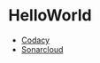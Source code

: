 # HelloWorld

- [Codacy](https://app.codacy.com/gh/K-Rampratap/HelloWorld/dashboard)
- [Sonarcloud](https://sonarcloud.io/project/configuration?analysisMode=GitHubActions&id=K-Rampratap_HelloWorld)

